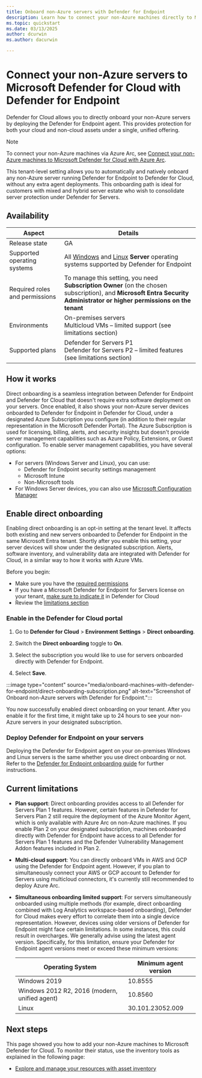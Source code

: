 ```yaml
---
title: Onboard non-Azure servers with Defender for Endpoint
description: Learn how to connect your non-Azure machines directly to Microsoft Defender for Cloud with Microsoft Defender for Endpoint.
ms.topic: quickstart
ms.date: 03/13/2025
author: dcurwin
ms.author: dacurwin

---
```


# Connect your non-Azure servers to Microsoft Defender for Cloud with Defender for Endpoint

Defender for Cloud allows you to directly onboard your non-Azure servers by deploying the Defender for Endpoint agent. This provides protection for both your cloud and non-cloud assets under a single, unified offering.

> [!NOTE]
> To connect your non-Azure machines via Azure Arc, see [Connect your non-Azure machines to Microsoft Defender for Cloud with Azure Arc](quickstart-onboard-machines.md).

This tenant-level setting allows you to automatically and natively onboard any non-Azure server running Defender for Endpoint to Defender for Cloud, without any extra agent deployments. This onboarding path is ideal for customers with mixed and hybrid server estate who wish to consolidate server protection under Defender for Servers.

## Availability

| Aspect                          | Details                                                      |
| ------------------------------- | ------------------------------------------------------------ |
| Release state                   | GA                                                           |
| Supported operating systems     | All [Windows](/microsoft-365/security/defender-endpoint/minimum-requirements#supported-windows-versions) and [Linux](/microsoft-365/security/defender-endpoint/microsoft-defender-endpoint-linux#system-requirements) **Server** operating systems supported by Defender for Endpoint |
| Required roles and  permissions | To manage this setting, you need **Subscription Owner** (on the chosen subscription), and **Microsoft Entra Security Administrator or higher permissions on the tenant** |
| Environments                    | On-premises servers  <br />Multicloud VMs – limited  support (see limitations section)|
| Supported plans                 | Defender for Servers P1  <br />Defender for Servers P2 –  limited features (see limitations section) |

## How it works

Direct onboarding is a seamless integration between Defender for Endpoint and Defender for Cloud that doesn't require extra software deployment on your servers. Once enabled, it also shows your non-Azure server devices onboarded to Defender for Endpoint in Defender for Cloud, under a designated Azure Subscription you configure (in addition to their regular representation in  the Microsoft Defender Portal). The Azure Subscription is used for licensing, billing, alerts, and security insights but doesn't provide server management capabilities such as Azure Policy, Extensions, or Guest configuration. To enable server management capabilities, you have several options:

- For servers (Windows Server and Linux), you can use:
   - Defender for Endpoint security settings management
   - Microsoft Intune
   - Non-Microsoft tools 
- For Windows Server devices, you can also use [Microsoft Configuration Manager](/mem/configmgr/)

## Enable direct onboarding

Enabling direct onboarding is an opt-in setting at the tenant level. It affects both existing and new servers onboarded to Defender for Endpoint in the same Microsoft Entra tenant. Shortly after you enable this setting, your server devices will show under the designated subscription. Alerts, software inventory, and vulnerability data are integrated with Defender for Cloud, in a similar way to how it works with Azure VMs.

Before you begin:

- Make sure you have the [required permissions](#availability)
- If you have a Microsoft Defender for Endpoint for Servers license on your tenant, [make sure to indicate it](faq-defender-for-servers.yml#can-i-get-a-discount-if-i-already-have-a-microsoft-defender-for-endpoint-license-) in Defender for Cloud
- Review the [limitations section](#current-limitations)

### Enable in the Defender for Cloud portal

1. Go to **Defender for Cloud** > **Environment Settings** > **Direct onboarding**.

1. Switch the **Direct onboarding** toggle to **On**.

1. Select the subscription you would like to use for servers onboarded directly with Defender for Endpoint.

1. Select **Save**.

:::image type="content" source="media/onboard-machines-with-defender-for-endpoint/direct-onboarding-subscription.png" alt-text="Screenshot of Onboard non-Azure servers with Defender for Endpoint.":::

You now successfully enabled direct onboarding on your tenant. After you enable it for the first time, it might take up to 24 hours to see your non-Azure servers in your designated subscription.

### Deploy Defender for Endpoint on your servers

Deploying the Defender for Endpoint agent on your on-premises Windows and Linux servers is the same whether you use direct onboarding or not. Refer to the [Defender for Endpoint onboarding guide](/microsoft-365/security/defender-endpoint/onboarding) for further instructions.

## Current limitations

- **Plan support**: Direct onboarding provides access to all Defender for Servers Plan 1 features. However, certain features in Defender for Servers Plan 2 still require the deployment of the Azure Monitor Agent, which is only available with Azure Arc on non-Azure machines. If you enable Plan 2 on your designated subscription, machines onboarded directly with Defender for Endpoint have access to all Defender for Servers Plan 1 features and the Defender Vulnerability Management Addon features included in Plan 2.
- **Multi-cloud support**: You can directly onboard VMs in AWS and GCP using the Defender for Endpoint agent. However, if you plan to simultaneously connect your AWS or GCP account to Defender for Servers using multicloud connectors, it's currently still recommended to deploy Azure Arc.
- **Simultaneous onboarding limited support**: For servers simultaneously onboarded using multiple methods (for example, direct onboarding combined with Log Analytics workspace-based onboarding), Defender for Cloud makes every effort to correlate them into a single device representation. However, devices using older versions of Defender for Endpoint might face certain limitations. In some instances, this could result in overcharges. We generally advise using the latest agent version. Specifically, for this limitation, ensure your Defender for Endpoint agent versions meet or exceed these minimum versions:

  |Operating System|Minimum agent version|
  | -------- | -------- |
  |Windows 2019| 10.8555|
  |Windows 2012 R2, 2016 (modern, unified agent)|10.8560|
  |Linux|30.101.23052.009|

## Next steps

This page showed you how to add your non-Azure machines to Microsoft Defender for Cloud. To monitor their status, use the inventory tools as explained in the following page:

- [Explore and manage your resources with asset inventory](asset-inventory.md)
